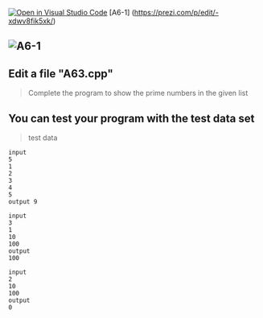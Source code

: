 [![Open in Visual Studio Code](https://classroom.github.com/assets/open-in-vscode-c66648af7eb3fe8bc4f294546bfd86ef473780cde1dea487d3c4ff354943c9ae.svg)](https://classroom.github.com/online_ide?assignment_repo_id=8815564&assignment_repo_type=AssignmentRepo)
[A6-1] (https://prezi.com/p/edit/-xdwv8fik5xk/)

## ![A6-1](https://nimbus-screenshots.s3.amazonaws.com/s/31c59c7c689afb721fa60bf9522d57bc.png)

## Edit a file "A63.cpp"

> Complete the program to show the prime numbers in the given list

## You can test your program with the test data set

> test data

```
input
5
1
2
3
4
5
output 9
```

```
input
3
1
10
100
output
100
```

```
input
2
10
100
output
0
```
